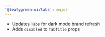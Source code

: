 ```yaml
---
'@leafygreen-ui/tabs': major
---
```


- Updates `Tabs` for dark mode brand refresh
- Adds `disabled` to `TabTitle` props
